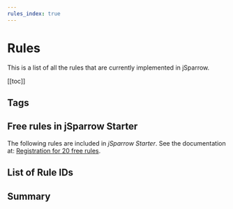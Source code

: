 ```yaml
---
rules_index: true
---
```


# Rules

This is a list of all the rules that are currently implemented in jSparrow.

[[toc]]

## Tags

<TagListShort />

## Free rules  in jSparrow Starter

The following rules are included in *jSparrow Starter*. 
See the documentation at: [Registration for 20 free rules](/eclipse/jsparrow-starter-registration.html).

<freeRules />

## List of Rule IDs

<RuleIdList />

## Summary

<rules />
